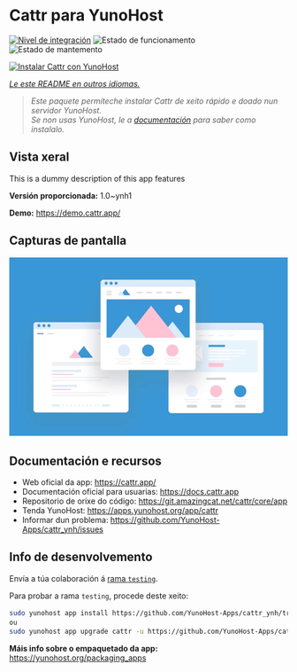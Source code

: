 <!--
NOTA: Este README foi creado automáticamente por <https://github.com/YunoHost/apps/tree/master/tools/readme_generator>
NON debe editarse manualmente.
-->

# Cattr para YunoHost

[![Nivel de integración](https://dash.yunohost.org/integration/cattr.svg)](https://dash.yunohost.org/appci/app/cattr) ![Estado de funcionamento](https://ci-apps.yunohost.org/ci/badges/cattr.status.svg) ![Estado de mantemento](https://ci-apps.yunohost.org/ci/badges/cattr.maintain.svg)

[![Instalar Cattr con YunoHost](https://install-app.yunohost.org/install-with-yunohost.svg)](https://install-app.yunohost.org/?app=cattr)

*[Le este README en outros idiomas.](./ALL_README.md)*

> *Este paquete permíteche instalar Cattr de xeito rápido e doado nun servidor YunoHost.*  
> *Se non usas YunoHost, le a [documentación](https://yunohost.org/install) para saber como instalalo.*

## Vista xeral

This is a dummy description of this app features


**Versión proporcionada:** 1.0~ynh1

**Demo:** <https://demo.cattr.app/>

## Capturas de pantalla

![Captura de pantalla de Cattr](./doc/screenshots/example.jpg)

## Documentación e recursos

- Web oficial da app: <https://cattr.app/>
- Documentación oficial para usuarias: <https://docs.cattr.app>
- Repositorio de orixe do código: <https://git.amazingcat.net/cattr/core/app>
- Tenda YunoHost: <https://apps.yunohost.org/app/cattr>
- Informar dun problema: <https://github.com/YunoHost-Apps/cattr_ynh/issues>

## Info de desenvolvemento

Envía a túa colaboración á [rama `testing`](https://github.com/YunoHost-Apps/cattr_ynh/tree/testing).

Para probar a rama `testing`, procede deste xeito:

```bash
sudo yunohost app install https://github.com/YunoHost-Apps/cattr_ynh/tree/testing --debug
ou
sudo yunohost app upgrade cattr -u https://github.com/YunoHost-Apps/cattr_ynh/tree/testing --debug
```

**Máis info sobre o empaquetado da app:** <https://yunohost.org/packaging_apps>
